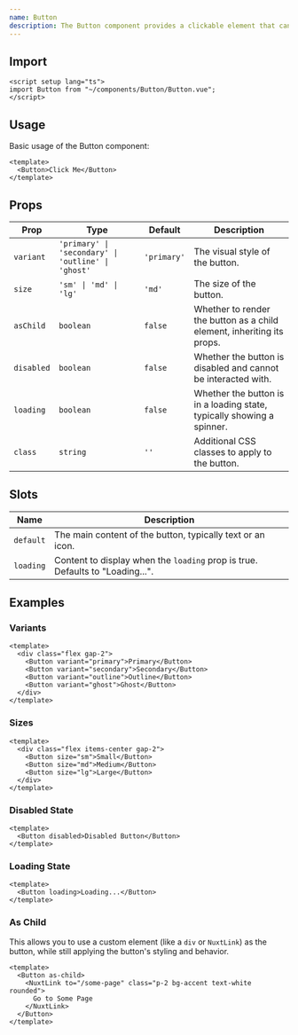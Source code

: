 ```yaml
---
name: Button
description: The Button component provides a clickable element that can be used to trigger actions or navigate.
---
```


## Import

```vue
<script setup lang="ts">
import Button from "~/components/Button/Button.vue";
</script>
```

## Usage

Basic usage of the Button component:

```vue
<template>
  <Button>Click Me</Button>
</template>
```

## Props

| Prop       | Type                                               | Default     | Description                                                            |
| ---------- | -------------------------------------------------- | ----------- | ---------------------------------------------------------------------- |
| `variant`  | `'primary' \| 'secondary' \| 'outline' \| 'ghost'` | `'primary'` | The visual style of the button.                                        |
| `size`     | `'sm' \| 'md' \| 'lg'`                             | `'md'`      | The size of the button.                                                |
| `asChild`  | `boolean`                                          | `false`     | Whether to render the button as a child element, inheriting its props. |
| `disabled` | `boolean`                                          | `false`     | Whether the button is disabled and cannot be interacted with.          |
| `loading`  | `boolean`                                          | `false`     | Whether the button is in a loading state, typically showing a spinner. |
| `class`    | `string`                                           | `''`        | Additional CSS classes to apply to the button.                         |

## Slots

| Name      | Description                                                                   |
| --------- | ----------------------------------------------------------------------------- |
| `default` | The main content of the button, typically text or an icon.                    |
| `loading` | Content to display when the `loading` prop is true. Defaults to "Loading...". |

## Examples

### Variants

```vue
<template>
  <div class="flex gap-2">
    <Button variant="primary">Primary</Button>
    <Button variant="secondary">Secondary</Button>
    <Button variant="outline">Outline</Button>
    <Button variant="ghost">Ghost</Button>
  </div>
</template>
```

### Sizes

```vue
<template>
  <div class="flex items-center gap-2">
    <Button size="sm">Small</Button>
    <Button size="md">Medium</Button>
    <Button size="lg">Large</Button>
  </div>
</template>
```

### Disabled State

```vue
<template>
  <Button disabled>Disabled Button</Button>
</template>
```

### Loading State

```vue
<template>
  <Button loading>Loading...</Button>
</template>
```

### As Child

This allows you to use a custom element (like a `div` or `NuxtLink`) as the button, while still applying the button's styling and behavior.

```vue
<template>
  <Button as-child>
    <NuxtLink to="/some-page" class="p-2 bg-accent text-white rounded">
      Go to Some Page
    </NuxtLink>
  </Button>
</template>
```
